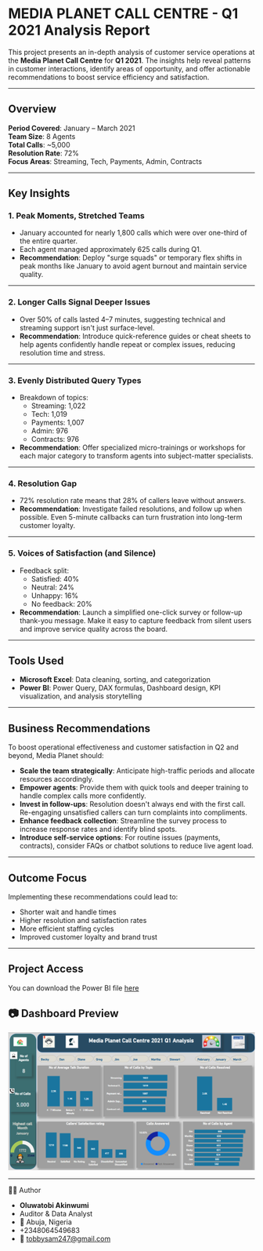 # MEDIA PLANET CALL CENTRE - Q1 2021 Analysis Report

This project presents an in-depth analysis of customer service operations at the **Media Planet Call Centre** for **Q1 2021**. The insights help reveal patterns in customer interactions, identify areas of opportunity, and offer actionable recommendations to boost service efficiency and satisfaction.

---

## Overview

 **Period Covered**: January – March 2021  
 **Team Size**: 8 Agents  
 **Total Calls**: ~5,000  
 **Resolution Rate**: 72%  
 **Focus Areas**: Streaming, Tech, Payments, Admin, Contracts  

---

## Key Insights

### 1. **Peak Moments, Stretched Teams**
- January accounted for nearly 1,800 calls which were over one-third of the entire quarter.
- Each agent managed approximately 625 calls during Q1.
- **Recommendation**: Deploy "surge squads" or temporary flex shifts in peak months like January to avoid agent burnout and maintain service quality.

---

### 2. **Longer Calls Signal Deeper Issues**
- Over 50% of calls lasted 4–7 minutes, suggesting technical and streaming support isn't just surface-level.
- **Recommendation**: Introduce quick-reference guides or cheat sheets to help agents confidently handle repeat or complex issues, reducing resolution time and stress.

---

### 3. **Evenly Distributed Query Types**
- Breakdown of topics:  
  - Streaming: 1,022  
  - Tech: 1,019  
  - Payments: 1,007  
  - Admin: 976  
  - Contracts: 976  
-  **Recommendation**: Offer specialized micro-trainings or workshops for each major category to transform agents into subject-matter specialists.

---

### 4. **Resolution Gap**
- 72% resolution rate means that 28% of callers leave without answers.
-  **Recommendation**: Investigate failed resolutions, and follow up when possible. Even 5-minute callbacks can turn frustration into long-term customer loyalty.

---

### 5. **Voices of Satisfaction (and Silence)**
- Feedback split:  
  - Satisfied: 40%  
  - Neutral: 24%  
  - Unhappy: 16%  
  - No feedback: 20%  
- **Recommendation**: Launch a simplified one-click survey or follow-up thank-you message. Make it easy to capture feedback from silent users and improve service quality across the board.

---

## Tools Used

- **Microsoft Excel**: Data cleaning, sorting, and categorization  
- **Power BI**: Power Query, DAX formulas, Dashboard design, KPI visualization, and analysis storytelling

---

## Business Recommendations

To boost operational effectiveness and customer satisfaction in Q2 and beyond, Media Planet should:

- **Scale the team strategically**: Anticipate high-traffic periods and allocate resources accordingly.
- **Empower agents**: Provide them with quick tools and deeper training to handle complex calls more confidently.
- **Invest in follow-ups**: Resolution doesn't always end with the first call. Re-engaging unsatisfied callers can turn complaints into compliments.
- **Enhance feedback collection**: Streamline the survey process to increase response rates and identify blind spots.
- **Introduce self-service options**: For routine issues (payments, contracts), consider FAQs or chatbot solutions to reduce live agent load.

---

## Outcome Focus

Implementing these recommendations could lead to:
- Shorter wait and handle times  
- Higher resolution and satisfaction rates  
- More efficient staffing cycles  
- Improved customer loyalty and brand trust

---
## Project Access

You can download the Power BI file [here](https://app.powerbi.com/links/zyXhCcVzvW?ctid=e1382191-cd3f-4dd9-a1c3-0ceb4f0065f1&pbi_source=linkShare)

## 📷 Dashboard Preview

![Dashboard Screenshot](https://github.com/Tobbysam247/Call-Center-Analysis/blob/main/Media%20Planet%20Call%20Centre%20Report.png?raw=true)

---
🙋‍♂️ Author
-  **Oluwatobi Akinwumi**
-  Auditor & Data Analyst
- 📍 Abuja, Nigeria
-  +2348064549683
-  📧 tobbysam247@gmail.com
